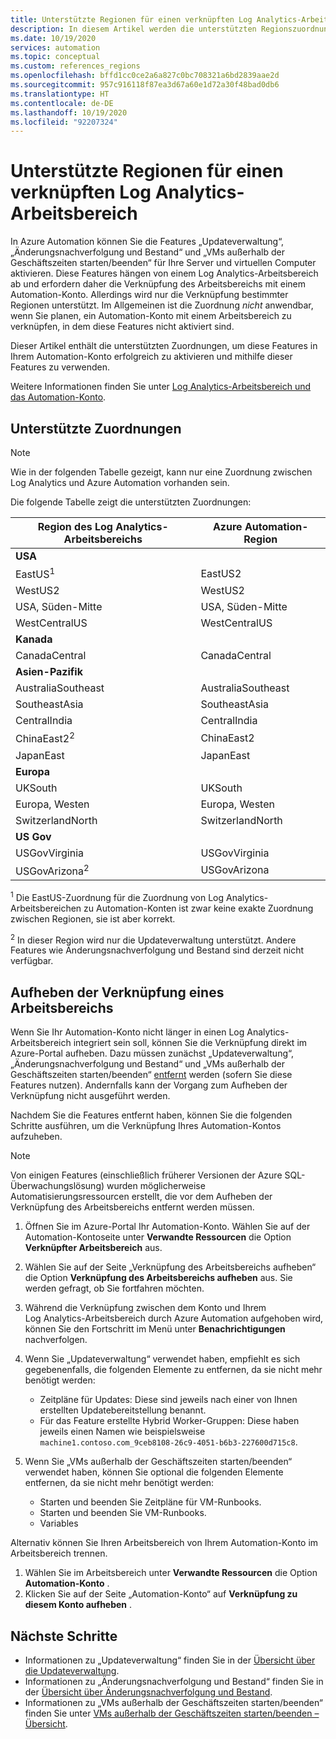 ```yaml
---
title: Unterstützte Regionen für einen verknüpften Log Analytics-Arbeitsbereich
description: In diesem Artikel werden die unterstützten Regionszuordnungen zwischen einem Automation-Konto und einem Log Analytics-Arbeitsbereich im Zusammenhang mit bestimmten Features von Azure Automation beschrieben.
ms.date: 10/19/2020
services: automation
ms.topic: conceptual
ms.custom: references_regions
ms.openlocfilehash: bffd1cc0ce2a6a827c0bc708321a6bd2839aae2d
ms.sourcegitcommit: 957c916118f87ea3d67a60e1d72a30f48bad0db6
ms.translationtype: HT
ms.contentlocale: de-DE
ms.lasthandoff: 10/19/2020
ms.locfileid: "92207324"
---
```

# <a name="supported-regions-for-linked-log-analytics-workspace"></a>Unterstützte Regionen für einen verknüpften Log Analytics-Arbeitsbereich

In Azure Automation können Sie die Features „Updateverwaltung“, „Änderungsnachverfolgung und Bestand“ und „VMs außerhalb der Geschäftszeiten starten/beenden“ für Ihre Server und virtuellen Computer aktivieren. Diese Features hängen von einem Log Analytics-Arbeitsbereich ab und erfordern daher die Verknüpfung des Arbeitsbereichs mit einem Automation-Konto. Allerdings wird nur die Verknüpfung bestimmter Regionen unterstützt. Im Allgemeinen ist die Zuordnung *nicht* anwendbar, wenn Sie planen, ein Automation-Konto mit einem Arbeitsbereich zu verknüpfen, in dem diese Features nicht aktiviert sind.

Dieser Artikel enthält die unterstützten Zuordnungen, um diese Features in Ihrem Automation-Konto erfolgreich zu aktivieren und mithilfe dieser Features zu verwenden.

Weitere Informationen finden Sie unter [Log Analytics-Arbeitsbereich und das Automation-Konto](../../azure-monitor/insights/solutions.md#log-analytics-workspace-and-automation-account).

## <a name="supported-mappings"></a>Unterstützte Zuordnungen

> [!NOTE]
> Wie in der folgenden Tabelle gezeigt, kann nur eine Zuordnung zwischen Log Analytics und Azure Automation vorhanden sein.

Die folgende Tabelle zeigt die unterstützten Zuordnungen:

|**Region des Log Analytics-Arbeitsbereichs**|**Azure Automation-Region**|
|---|---|
|**USA**||
|EastUS<sup>1</sup>|EastUS2|
|WestUS2|WestUS2|
|USA, Süden-Mitte|USA, Süden-Mitte|
|WestCentralUS|WestCentralUS|
|**Kanada**||
|CanadaCentral|CanadaCentral|
|**Asien-Pazifik**||
|AustraliaSoutheast|AustraliaSoutheast|
|SoutheastAsia|SoutheastAsia|
|CentralIndia|CentralIndia|
|ChinaEast2<sup>2</sup>|ChinaEast2|
|JapanEast|JapanEast|
|**Europa**||
|UKSouth|UKSouth|
|Europa, Westen|Europa, Westen|
|SwitzerlandNorth|SwitzerlandNorth|
|**US Gov**||
|USGovVirginia|USGovVirginia|
|USGovArizona<sup>2</sup>|USGovArizona|

<sup>1</sup> Die EastUS-Zuordnung für die Zuordnung von Log Analytics-Arbeitsbereichen zu Automation-Konten ist zwar keine exakte Zuordnung zwischen Regionen, sie ist aber korrekt.

<sup>2</sup> In dieser Region wird nur die Updateverwaltung unterstützt. Andere Features wie Änderungsnachverfolgung und Bestand sind derzeit nicht verfügbar.

## <a name="unlink-a-workspace"></a>Aufheben der Verknüpfung eines Arbeitsbereichs

Wenn Sie Ihr Automation-Konto nicht länger in einen Log Analytics-Arbeitsbereich integriert sein soll, können Sie die Verknüpfung direkt im Azure-Portal aufheben. Dazu müssen zunächst „Updateverwaltung“, „Änderungsnachverfolgung und Bestand“ und „VMs außerhalb der Geschäftszeiten starten/beenden“ [entfernt](move-account.md#remove-features) werden (sofern Sie diese Features nutzen). Andernfalls kann der Vorgang zum Aufheben der Verknüpfung nicht ausgeführt werden.

Nachdem Sie die Features entfernt haben, können Sie die folgenden Schritte ausführen, um die Verknüpfung Ihres Automation-Kontos aufzuheben.

> [!NOTE]
> Von einigen Features (einschließlich früherer Versionen der Azure SQL-Überwachungslösung) wurden möglicherweise Automatisierungsressourcen erstellt, die vor dem Aufheben der Verknüpfung des Arbeitsbereichs entfernt werden müssen.

1. Öffnen Sie im Azure-Portal Ihr Automation-Konto. Wählen Sie auf der Automation-Kontoseite unter **Verwandte Ressourcen** die Option **Verknüpfter Arbeitsbereich** aus.

2. Wählen Sie auf der Seite „Verknüpfung des Arbeitsbereichs aufheben“ die Option **Verknüpfung des Arbeitsbereichs aufheben** aus. Sie werden gefragt, ob Sie fortfahren möchten.

3. Während die Verknüpfung zwischen dem Konto und Ihrem Log Analytics-Arbeitsbereich durch Azure Automation aufgehoben wird, können Sie den Fortschritt im Menü unter **Benachrichtigungen** nachverfolgen.

4. Wenn Sie „Updateverwaltung“ verwendet haben, empfiehlt es sich gegebenenfalls, die folgenden Elemente zu entfernen, da sie nicht mehr benötigt werden:

    * Zeitpläne für Updates: Diese sind jeweils nach einer von Ihnen erstellten Updatebereitstellung benannt.
    * Für das Feature erstellte Hybrid Worker-Gruppen: Diese haben jeweils einen Namen wie beispielsweise `machine1.contoso.com_9ceb8108-26c9-4051-b6b3-227600d715c8`.

5. Wenn Sie „VMs außerhalb der Geschäftszeiten starten/beenden“ verwendet haben, können Sie optional die folgenden Elemente entfernen, da sie nicht mehr benötigt werden:

    * Starten und beenden Sie Zeitpläne für VM-Runbooks.
    * Starten und beenden Sie VM-Runbooks.
    * Variables

Alternativ können Sie Ihren Arbeitsbereich von Ihrem Automation-Konto im Arbeitsbereich trennen.

1. Wählen Sie im Arbeitsbereich unter **Verwandte Ressourcen** die Option **Automation-Konto** .
2. Klicken Sie auf der Seite „Automation-Konto“ auf **Verknüpfung zu diesem Konto aufheben** .

## <a name="next-steps"></a>Nächste Schritte

* Informationen zu „Updateverwaltung“ finden Sie in der [Übersicht über die Updateverwaltung](../update-management/update-mgmt-overview.md).
* Informationen zu „Änderungsnachverfolgung und Bestand“ finden Sie in der [Übersicht über Änderungsnachverfolgung und Bestand](../change-tracking/overview.md).
* Informationen zu „VMs außerhalb der Geschäftszeiten starten/beenden“ finden Sie unter [VMs außerhalb der Geschäftszeiten starten/beenden – Übersicht](../automation-solution-vm-management.md).
